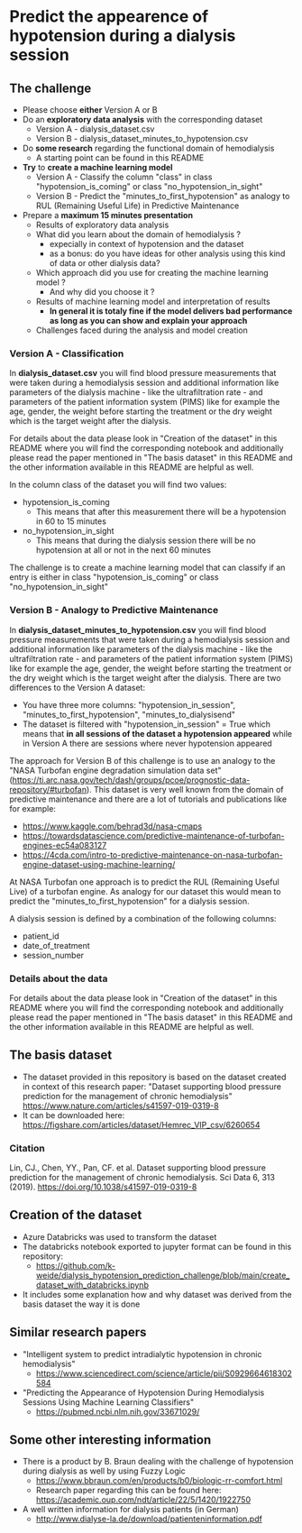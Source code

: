 # Predict the appearence of hypotension during a dialysis session
## The challenge 
* Please choose **either** Version A or B 
* Do an **exploratory data analysis** with the corresponding dataset
  * Version A - dialysis_dataset.csv
  * Version B - dialysis_dataset_minutes_to_hypotension.csv
* Do **some research** regarding the functional domain of hemodialysis
  * A starting point can be found in this README
* **Try** to **create a machine learning model** 
  * Version A - Classify the column "class" in class "hypotension_is_coming" or class "no_hypotension_in_sight"
  * Version B - Predict the "minutes_to_first_hypotension" as analogy to RUL (Remaining Useful Life) in Predictive Maintenance
* Prepare a **maximum 15 minutes presentation**
  * Results of exploratory data analysis
  * What did you learn about the domain of hemodialysis ?
    * expecially in context of hypotension and the dataset
    * as a bonus: do you have ideas for other analysis using this kind of data or other dialysis data?
  * Which approach did you use for creating the machine learning model ?
    * And why did you choose it ? 
  * Results of machine learning model and interpretation of results
    * **In general it is totaly fine if the model delivers bad performance as long as you can show and explain your approach** 
  * Challenges faced during the analysis and model creation

### Version A - Classification
In **dialysis_dataset.csv** you will find blood pressure measurements that were taken during a hemodialysis session and additional information like parameters of the dialysis machine - like the ultrafiltration rate - and parameters of the patient information system (PIMS) like for example the age, gender, the weight before starting the treatment or the dry weight which is the target weight after the dialysis. 

For details about the data please look in "Creation of the dataset" in this README where you will find the corresponding notebook and additionally please read the paper mentioned in "The basis dataset" in this README and the other information available in this README are helpful as well. 

In the column class of the dataset you will find two values: 
* hypotension_is_coming
  * This means that after this measurement there will be a hypotension in 60 to 15 minutes
* no_hypotension_in_sight
  * This means that during the dialysis session there will be no hypotension at all or not in the next 60 minutes

The challenge is to create a machine learning model that can classify if an entry is either in class "hypotension_is_coming" or class "no_hypotension_in_sight"

### Version B - Analogy to Predictive Maintenance
In **dialysis_dataset_minutes_to_hypotension.csv** you will find blood pressure measurements that were taken during a hemodialysis session and additional information like parameters of the dialysis machine - like the ultrafiltration rate - and parameters of the patient information system (PIMS) like for example the age, gender, the weight before starting the treatment or the dry weight which is the target weight after the dialysis. There are two differences to the Version A dataset:
* You have three more columns: "hypotension_in_session", "minutes_to_first_hypotension", "minutes_to_dialysisend"
* The dataset is filtered with "hypotension_in_session" = True which means that **in all sessions of the dataset a hypotension appeared** while in Version A there are sessions where never hypotension appeared

The approach for Version B of this challenge is to use an analogy to the "NASA Turbofan engine degradation simulation data set" (https://ti.arc.nasa.gov/tech/dash/groups/pcoe/prognostic-data-repository/#turbofan). This dataset is very well known from the domain of predictive maintenance and there are a lot of tutorials and publications like for example:
* https://www.kaggle.com/behrad3d/nasa-cmaps
* https://towardsdatascience.com/predictive-maintenance-of-turbofan-engines-ec54a083127
* https://4cda.com/intro-to-predictive-maintenance-on-nasa-turbofan-engine-dataset-using-machine-learning/

At NASA Turbofan one approach is to predict the RUL (Remaining Useful Live) of a turbofan engine. As analogy for our dataset this would mean to predict the "minutes_to_first_hypotension" for a dialysis session.

A dialysis session is defined by a combination of the following columns: 
* patient_id
* date_of_treatment
* session_number 

### Details about the data
For details about the data please look in "Creation of the dataset" in this README where you will find the corresponding notebook and additionally please read the paper mentioned in "The basis dataset" in this README and the other information available in this README are helpful as well. 

## The basis dataset 
* The dataset provided in this repository is based on the dataset created in context of this research paper: "Dataset supporting blood pressure prediction for the management of chronic hemodialysis" https://www.nature.com/articles/s41597-019-0319-8 
* It can be downloaded here: https://figshare.com/articles/dataset/Hemrec_VIP_csv/6260654
### Citation
Lin, CJ., Chen, YY., Pan, CF. et al. Dataset supporting blood pressure prediction for the management of chronic hemodialysis. Sci Data 6, 313 (2019). https://doi.org/10.1038/s41597-019-0319-8

## Creation of the dataset
* Azure Databricks was used to transform the dataset
* The databricks notebook exported to jupyter format can be found in this repository:
  * https://github.com/k-weide/dialysis_hypotension_prediction_challenge/blob/main/create_dataset_with_databricks.ipynb 
*  It includes some explanation how and why dataset was derived from the basis dataset the way it is done

## Similar research papers 
* "Intelligent system to predict intradialytic hypotension in chronic hemodialysis"
  * https://www.sciencedirect.com/science/article/pii/S0929664618302584
* "Predicting the Appearance of Hypotension During Hemodialysis Sessions Using Machine Learning Classifiers" 
  * https://pubmed.ncbi.nlm.nih.gov/33671029/

## Some other interesting information
* There is a product by B. Braun dealing with the challenge of hypotension during dialysis as well by using Fuzzy Logic
  * https://www.bbraun.com/en/products/b0/biologic-rr-comfort.html
  * Research paper regarding this can be found here: https://academic.oup.com/ndt/article/22/5/1420/1922750 
* A well written information for dialysis patients (in German)
  * http://www.dialyse-la.de/download/patienteninformation.pdf
